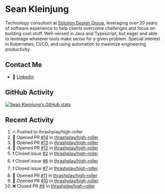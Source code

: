 # Sean Kleinjung

Technology consultant at [Solution Design Group](https://solutiondesign.com/), leveraging over 20 years of software experience to help clients overcome challenges and focus on building cool stuff. Well-versed in Java and Typescript, but eager and able to leverage whatever tools make sense for a given problem. Special interest in Kubernetes, CI/CD, and using automation to maximize engineering productivity.

<!--
**skleinjung/skleinjung** is a ✨ _special_ ✨ repository because its `README.md` (this file) appears on your GitHub profile.

Here are some ideas to get you started:

- 🔭 I’m currently working on ...
- 🌱 I’m currently learning ...
- 👯 I’m looking to collaborate on ...
- 🤔 I’m looking for help with ...
- 💬 Ask me about ...
- 📫 How to reach me: ...
- 😄 Pronouns: ...
- ⚡ Fun fact: ...
-->

## Contact Me

<!-- - 💬 [Personal site](https://phatho-folio.now.sh/) -->
- 🔗 [Linkedin](https://www.linkedin.com/in/sean-kleinjung/)
<!-- - 📧 <a href="mailto:hohuuphat22@gmail.com">Email</a> -->

<!-- - 🤐 <a id="raw-url" href="https://nightly.link/DeKal/dekal-cv-v2/workflows/build/main/huuphatho_cv.zip">Latest Resume (.zip)</a>
- 📄 <a id="raw-url" href="https://raw.githubusercontent.com/DeKal/DeKal/master/cv/phathuuho_cv.pdf">Resume (Manually uploaded)</a> -->

## GitHub Activity

[![Sean Kleinjung's GitHub stats](https://github-readme-stats.vercel.app/api?username=skleinjung&show_icons=true&theme=dark&count_private=true)](https://github.com/skleinjung)

## Recent Activity
<!--START_SECTION:activity-->
1. 🔥 Pushed to thrashplay/high-roller
2. 💪 Opened PR [#14](https://github.com/thrashplay/high-roller/pull/14) in [thrashplay/high-roller](https://github.com/thrashplay/high-roller)
3. 💪 Opened PR [#13](https://github.com/thrashplay/high-roller/pull/13) in [thrashplay/high-roller](https://github.com/thrashplay/high-roller)
4. 💪 Opened PR [#12](https://github.com/thrashplay/high-roller/pull/12) in [thrashplay/high-roller](https://github.com/thrashplay/high-roller)
5. ❗️ Closed issue [#2](https://github.com/thrashplay/high-roller/issues/2) in [thrashplay/high-roller](https://github.com/thrashplay/high-roller)
6. ❗️ Closed issue [#6](https://github.com/thrashplay/high-roller/issues/6) in [thrashplay/high-roller](https://github.com/thrashplay/high-roller)
7. ❗️ Closed issue [#7](https://github.com/thrashplay/high-roller/issues/7) in [thrashplay/high-roller](https://github.com/thrashplay/high-roller)
8. 💪 Opened PR [#11](https://github.com/thrashplay/high-roller/pull/11) in [thrashplay/high-roller](https://github.com/thrashplay/high-roller)
9. 💪 Opened PR [#10](https://github.com/thrashplay/high-roller/pull/10) in [thrashplay/high-roller](https://github.com/thrashplay/high-roller)
10. ❌ Closed PR [#9](https://github.com/thrashplay/high-roller/pull/9) in [thrashplay/high-roller](https://github.com/thrashplay/high-roller)
<!--END_SECTION:activity-->